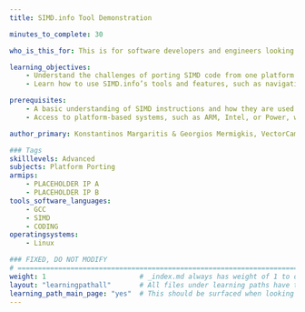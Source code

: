 ```yaml
---
title: SIMD.info Tool Demonstration

minutes_to_complete: 30

who_is_this_for: This is for software developers and engineers looking to understand SIMD code  portability across platforms, specifically between Intel, ARM & PowerPC architectures.

learning_objectives: 
    - Understand the challenges of porting SIMD code from one platform to another.
    - Learn how to use SIMD.info’s tools and features, such as navigation, search, and comparison, to simplify the process of finding equivalent SIMD instructions and improving code portability.

prerequisites:
    - A basic understanding of SIMD instructions and how they are used in parallel processing.
    - Access to platform-based systems, such as ARM, Intel, or Power, with recent versions of a C compiler (Clang or GCC) installed.

author_primary: Konstantinos Margaritis & Georgios Mermigkis, VectorCamp

### Tags
skilllevels: Advanced
subjects: Platform Porting
armips:
    - PLACEHOLDER IP A
    - PLACEHOLDER IP B
tools_software_languages:
    - GCC
    - SIMD
    - CODING
operatingsystems:
    - Linux

### FIXED, DO NOT MODIFY
# ================================================================================
weight: 1                       # _index.md always has weight of 1 to order correctly
layout: "learningpathall"       # All files under learning paths have this same wrapper
learning_path_main_page: "yes"  # This should be surfaced when looking for related content. Only set for _index.md of learning path content.
---
```


